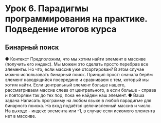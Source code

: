 # Урок 6. Парадигмы программирования на практике. Подведение итогов курса

## Бинарный поиск
● Контекст
Предположим, что мы хотим найти элемент в массиве (получить 
его индекс). Мы можем это сделать просто перебрав все элементы. 
Но что, если массив уже отсортирован? В этом случае можно 
использовать бинарный поиск. Принцип прост: сначала берём 
элемент находящийся посередине и сравниваем с тем, который мы 
хотим найти. Если центральный элемент больше нашего, 
рассматриваем массив слева от центрального, а если больше - 
справа и повторяем так до тех пор, пока не найдем наш элемент.
● Ваша задача
Написать программу на любом языке в любой парадигме для 
бинарного поиска. На вход подаётся целочисленный массив и 
число. На выходе - индекс элемента или -1, в случае если искомого 
элемента нет в массиве.
